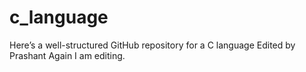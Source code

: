# c_language
Here’s a well-structured GitHub repository for a C language
Edited by Prashant 
Again I am editing.